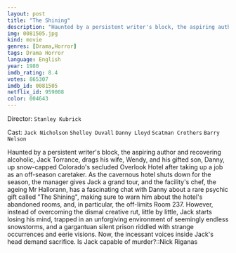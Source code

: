 ```yaml
---
layout: post
title: "The Shining"
description: "Haunted by a persistent writer's block, the aspiring author and recovering alcoholic, Jack Torrance, drags his wife, Wendy, and his gifted son, Danny, up snow-capped Colorado's secluded Overlook Hotel after taking up a job as an off-season caretaker. As the cavernous hotel shuts down for the season, the manager gives Jack a grand tour, and the facility's chef, the ageing Mr Hallorann, has a fascinating chat with Danny about a rare psychic gift called The Shining, making sure to warn him about the hotel's abandoned rooms, and, in par.."
img: 0081505.jpg
kind: movie
genres: [Drama,Horror]
tags: Drama Horror 
language: English
year: 1980
imdb_rating: 8.4
votes: 865307
imdb_id: 0081505
netflix_id: 959008
color: 004643
---
```

Director: `Stanley Kubrick`  

Cast: `Jack Nicholson` `Shelley Duvall` `Danny Lloyd` `Scatman Crothers` `Barry Nelson` 

Haunted by a persistent writer's block, the aspiring author and recovering alcoholic, Jack Torrance, drags his wife, Wendy, and his gifted son, Danny, up snow-capped Colorado's secluded Overlook Hotel after taking up a job as an off-season caretaker. As the cavernous hotel shuts down for the season, the manager gives Jack a grand tour, and the facility's chef, the ageing Mr Hallorann, has a fascinating chat with Danny about a rare psychic gift called "The Shining", making sure to warn him about the hotel's abandoned rooms, and, in particular, the off-limits Room 237. However, instead of overcoming the dismal creative rut, little by little, Jack starts losing his mind, trapped in an unforgiving environment of seemingly endless snowstorms, and a gargantuan silent prison riddled with strange occurrences and eerie visions. Now, the incessant voices inside Jack's head demand sacrifice. Is Jack capable of murder?::Nick Riganas